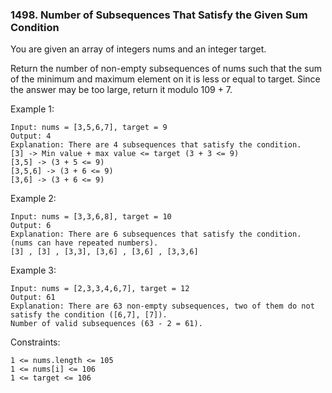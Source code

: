 ### 1498. Number of Subsequences That Satisfy the Given Sum Condition

You are given an array of integers nums and an integer target.

Return the number of non-empty subsequences of nums such that the sum of the minimum and maximum element on it is less or equal to target. Since the answer may be too large, return it modulo 109 + 7.



Example 1:

    Input: nums = [3,5,6,7], target = 9
    Output: 4
    Explanation: There are 4 subsequences that satisfy the condition.
    [3] -> Min value + max value <= target (3 + 3 <= 9)
    [3,5] -> (3 + 5 <= 9)
    [3,5,6] -> (3 + 6 <= 9)
    [3,6] -> (3 + 6 <= 9)

Example 2:

    Input: nums = [3,3,6,8], target = 10
    Output: 6
    Explanation: There are 6 subsequences that satisfy the condition. (nums can have repeated numbers).
    [3] , [3] , [3,3], [3,6] , [3,6] , [3,3,6]

Example 3:

    Input: nums = [2,3,3,4,6,7], target = 12
    Output: 61
    Explanation: There are 63 non-empty subsequences, two of them do not satisfy the condition ([6,7], [7]).
    Number of valid subsequences (63 - 2 = 61).



Constraints:

    1 <= nums.length <= 105
    1 <= nums[i] <= 106
    1 <= target <= 106
